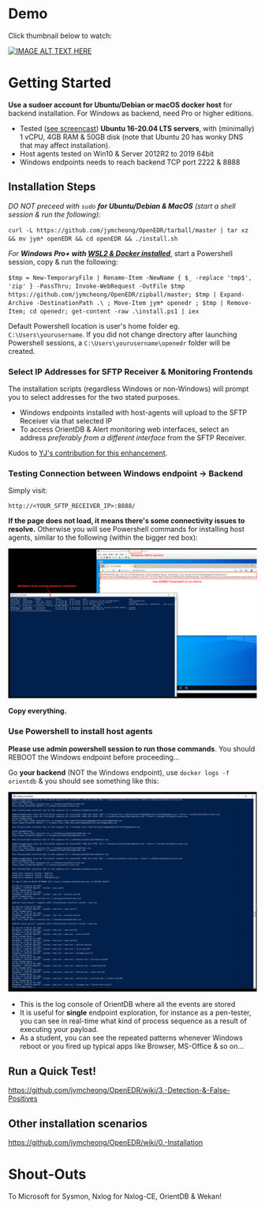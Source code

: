# Demo
Click thumbnail below to watch:

[![IMAGE ALT TEXT HERE](https://img.youtube.com/vi/5YeH1RwzqXU/0.jpg)](https://www.youtube.com/watch?v=5YeH1RwzqXU)

# Getting Started
**Use a sudoer account for Ubuntu/Debian or macOS docker host** for backend installation. For Windows as backend, need Pro or higher editions.

* Tested ([see screencast](https://asciinema.org/a/AqZUQgakqMAErdWqoDc9b3dyS)) **Ubuntu 16-20.04 LTS servers**, with (minimally) 1 vCPU, 4GB RAM & 50GB disk (note that Ubuntu 20 has wonky DNS that may affect installation).
* Host agents tested on Win10 & Server 2012R2 to 2019 64bit
* Windows endpoints needs to reach backend TCP port 2222 & 8888 

## Installation Steps
*DO NOT preceed with `sudo` **for Ubuntu/Debian & MacOS** (start a shell session & run the following):*

`curl -L https://github.com/jymcheong/OpenEDR/tarball/master | tar xz && mv jym* openEDR && cd openEDR && ./install.sh`

*For **Windows Pro+ with [WSL2 & Docker installed](https://docs.docker.com/desktop/windows/wsl/)***, start a Powershell session, copy & run the following:

`$tmp = New-TemporaryFile | Rename-Item -NewName { $_ -replace 'tmp$', 'zip' } -PassThru; Invoke-WebRequest -OutFile $tmp https://github.com/jymcheong/OpenEDR/zipball/master; $tmp | Expand-Archive -DestinationPath .\ ; Move-Item jym* openedr ; $tmp | Remove-Item; cd openedr; get-content -raw .\install.ps1 | iex` 

Default Powershell location is user's home folder eg. `C:\Users\yourusername`. If you did not change directory after launching Powershell sessions, a `C:\Users\yourusername\openedr` folder will be created. 

### Select IP Addresses for SFTP Receiver & Monitoring Frontends

The installation scripts (regardless Windows or non-Windows) will prompt you to select addresses for the two stated purposes. 

- Windows endpoints installed with host-agents will upload to the SFTP Receiver via that selected IP
- To access OrientDB & Alert monitoring web interfaces, select an address *preferably from a different interface* from the SFTP Receiver.

Kudos to [YJ's contribution for this enhancement](https://www.notion.so/jymcheong/Prompt-IP-address-selection-during-backend-installation-b1d21b69cc3c4e3aad98802f0a71ba1d).

### Testing Connection between Windows endpoint -> Backend

Simply visit:

```
http://<YOUR_SFTP_RECEIVER_IP>:8888/
```

**If the page does not load, it means there's some connectivity issues to resolve.** Otherwise you will see Powershell commands for installing host agents, similar to the following (within the bigger red box):

![connectivityTest](connectivityTest.png)

 **Copy everything.**

### Use Powershell  to install host agents

**Please use admin powershell session to run those commands**. You should REBOOT the Windows endpoint before proceeding...

Go **your backend** (NOT the Windows endpoint), use `docker logs -f orientdb` & you should see something like this:

![Screenshot 2021-09-17 at 9.08.01 AM](orientdbLogging.png)

- This is the log console of OrientDB where all the events are stored
- It is useful for **single** endpoint exploration, for instance as a pen-tester, you can see in real-time what kind of process sequence as a result of executing your payload.
- As a student, you can see the repeated patterns whenever Windows reboot or you fired up typical apps like Browser, MS-Office & so on...

## Run a Quick Test!

https://github.com/jymcheong/OpenEDR/wiki/3.-Detection-&-False-Positives

## Other installation scenarios

https://github.com/jymcheong/OpenEDR/wiki/0.-Installation

# Shout-Outs

To Microsoft for Sysmon, Nxlog for Nxlog-CE, OrientDB & Wekan!
